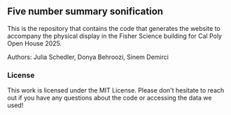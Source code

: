 ## Five number summary sonification

This is the repository that contains the code that generates the website to accompany the physical display in the Fisher Science building for Cal Poly Open House 2025.

Authors: Julia Schedler, Donya Behroozi, Sinem Demirci 

### License
This work is licensed under the MIT License. Please don't hesitate to reach out if you have any questions about the code or accessing the data we used!
